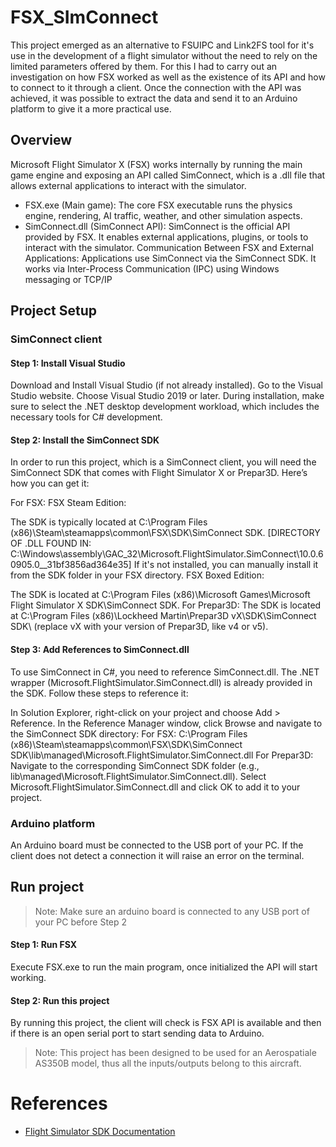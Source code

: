 # FSX_SImConnect

This project emerged as an alternative to FSUIPC and Link2FS tool for it's use in the development of a flight simulator without the need to rely on the limited parameters offered by them.
For this I had to carry out an investigation on how FSX worked as well as the existence of its API and how to connect to it through a client. Once the connection with the API was achieved, it was possible to extract the data and send it to an Arduino platform to give it a more practical use.

## Overview
Microsoft Flight Simulator X (FSX) works internally by running the main game engine and exposing an API called SimConnect, which is a .dll file that allows external applications to interact with the simulator.
- FSX.exe (Main game): The core FSX executable runs the physics engine, rendering, AI traffic, weather, and other simulation aspects.
- SimConnect.dll (SimConnect API): SimConnect is the official API provided by FSX. It enables external applications, plugins, or tools to interact with the simulator.
Communication Between FSX and External Applications: Applications use SimConnect via the SimConnect SDK. It works via Inter-Process Communication (IPC) using Windows messaging or TCP/IP

## Project Setup

### SimConnect client

#### Step 1: Install Visual Studio
Download and Install Visual Studio (if not already installed).
Go to the Visual Studio website.
Choose Visual Studio 2019 or later.
During installation, make sure to select the .NET desktop development workload, which includes the necessary tools for C# development.

#### Step 2: Install the SimConnect SDK
In order to run this project, which is a SimConnect client, you will need the SimConnect SDK that comes with Flight Simulator X or Prepar3D. Here’s how you can get it:

For FSX:
FSX Steam Edition:

The SDK is typically located at C:\Program Files (x86)\Steam\steamapps\common\FSX\SDK\SimConnect SDK\.
[DIRECTORY OF .DLL FOUND IN: C:\Windows\assembly\GAC_32\Microsoft.FlightSimulator.SimConnect\10.0.60905.0__31bf3856ad364e35]
If it's not installed, you can manually install it from the SDK folder in your FSX directory.
FSX Boxed Edition:

The SDK is located at C:\Program Files (x86)\Microsoft Games\Microsoft Flight Simulator X SDK\SimConnect SDK\.
For Prepar3D:
The SDK is located at C:\Program Files (x86)\Lockheed Martin\Prepar3D vX\SDK\SimConnect SDK\ (replace vX with your version of Prepar3D, like v4 or v5).

#### Step 3: Add References to SimConnect.dll
To use SimConnect in C#, you need to reference SimConnect.dll. The .NET wrapper (Microsoft.FlightSimulator.SimConnect.dll) is already provided in the SDK. Follow these steps to reference it:

In Solution Explorer, right-click on your project and choose Add > Reference.
In the Reference Manager window, click Browse and navigate to the SimConnect SDK directory:
For FSX: C:\Program Files (x86)\Steam\steamapps\common\FSX\SDK\SimConnect SDK\lib\managed\Microsoft.FlightSimulator.SimConnect.dll
For Prepar3D: Navigate to the corresponding SimConnect SDK folder (e.g., lib\managed\Microsoft.FlightSimulator.SimConnect.dll).
Select Microsoft.FlightSimulator.SimConnect.dll and click OK to add it to your project.

### Arduino platform

An Arduino board must be connected to the USB port of your PC. If the client does not detect a connection it will raise an error on the terminal.

## Run project

> Note: Make sure an arduino board is connected to any USB port of your PC before Step 2

#### Step 1: Run FSX
Execute FSX.exe to run the main program, once initialized the API will start working.

#### Step 2: Run this project
By running this project, the client will check is FSX API is available and then if there is an open serial port to start sending data to Arduino.

> Note: This project has been designed to be used for an Aerospatiale AS350B model, thus all the inputs/outputs belong to this aircraft.


# References
- [Flight Simulator SDK Documentation](https://docs.flightsimulator.com/flighting/html/Programming_Tools/Programming_APIs.htm)
